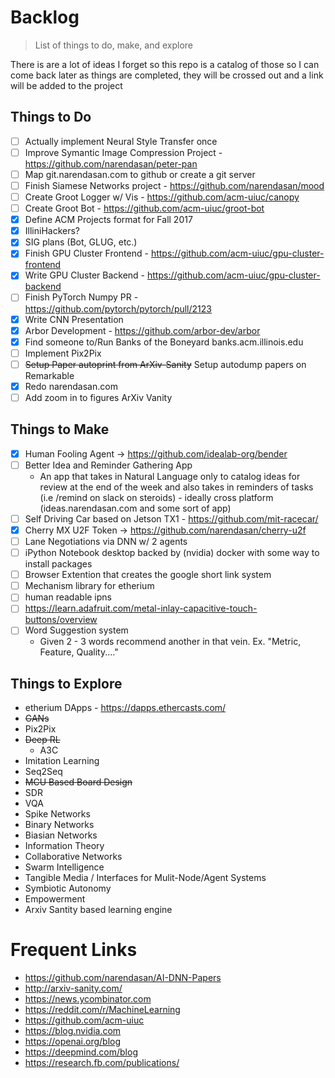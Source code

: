 # Backlog
> List of things to do, make, and explore

There is are a lot of ideas I forget so this repo is a catalog of those so I can come back later as things are completed, they will be crossed out and a link will be added to the project

## Things to Do

- [ ] Actually implement Neural Style Transfer once
- [ ] Improve Symantic Image Compression Project - https://github.com/narendasan/peter-pan
- [ ] Map git.narendasan.com to github or create a git server
- [ ] Finish Siamese Networks project - https://github.com/narendasan/mood
- [ ] Create Groot Logger w/ Vis - https://github.com/acm-uiuc/canopy
- [ ] Create Groot Bot - https://github.com/acm-uiuc/groot-bot
- [X] Define ACM Projects format for Fall 2017 
- [X] IlliniHackers?
- [X] SIG plans (Bot, GLUG, etc.)
- [X] Finish GPU Cluster Frontend - https://github.com/acm-uiuc/gpu-cluster-frontend
- [X] Write GPU Cluster Backend - https://github.com/acm-uiuc/gpu-cluster-backend
- [ ] Finish PyTorch Numpy PR - https://github.com/pytorch/pytorch/pull/2123
- [X] Write CNN Presentation
- [X] Arbor Development - https://github.com/arbor-dev/arbor
- [X] Find someone to/Run Banks of the Boneyard banks.acm.illinois.edu
- [ ] Implement Pix2Pix
- [ ] ~~Setup Paper autoprint from ArXiv-Sanity~~ Setup autodump papers on Remarkable
- [X] Redo narendasan.com
- [ ] Add zoom in to figures ArXiv Vanity

## Things to Make

- [X] Human Fooling Agent -> https://github.com/idealab-org/bender
- [ ] Better Idea and Reminder Gathering App
  * An app that takes in Natural Language only to catalog ideas for review at the end of the week and also takes in reminders of tasks (i.e /remind on slack on steroids) - ideally cross platform (ideas.narendasan.com and some sort of app)
- [ ] Self Driving Car based on Jetson TX1 <SIGBot Project> - https://github.com/mit-racecar/ 
- [X] Cherry MX U2F Token -> https://github.com/narendasan/cherry-u2f
- [ ] Lane Negotiations via DNN w/ 2 agents
- [ ] iPython Notebook desktop backed by (nvidia) docker with some way to install packages
- [ ] Browser Extention that creates the google short link system
- [ ] Mechanism library for etherium
- [ ] human readable ipns
- [ ] https://learn.adafruit.com/metal-inlay-capacitive-touch-buttons/overview
- [ ] Word Suggestion system 
  - Given 2 - 3 words recommend another in that vein. Ex. "Metric, Feature, Quality...." 

## Things to Explore

- etherium  DApps - https://dapps.ethercasts.com/
- ~~GANs~~
- Pix2Pix
- ~~Deep RL~~
  - A3C
- Imitation Learning
- Seq2Seq
- ~~MCU Based Board Design~~
- SDR
- VQA
- Spike Networks
- Binary Networks 
- Biasian Networks 
- Information Theory
- Collaborative Networks 
- Swarm Intelligence 
- Tangible Media / Interfaces for Mulit-Node/Agent Systems
- Symbiotic Autonomy
- Empowerment
- Arxiv Santity based learning engine

# Frequent Links
- https://github.com/narendasan/AI-DNN-Papers
- http://arxiv-sanity.com/
- https://news.ycombinator.com
- https://reddit.com/r/MachineLearning
- https://github.com/acm-uiuc
- https://blog.nvidia.com
- https://openai.org/blog
- https://deepmind.com/blog
- https://research.fb.com/publications/

